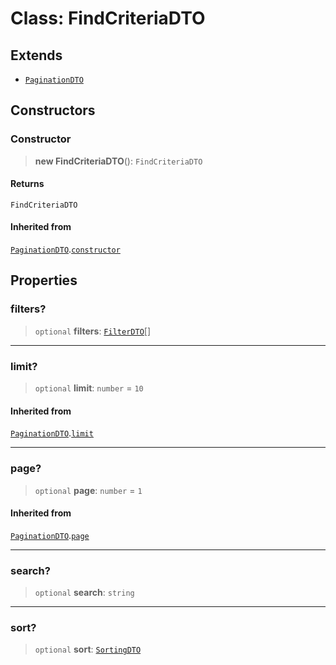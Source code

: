 # Class: FindCriteriaDTO

## Extends

- [`PaginationDTO`](/api/common/Class.PaginationDTO.md)

## Constructors

<a id="constructor"></a>

### Constructor

> **new FindCriteriaDTO**(): `FindCriteriaDTO`

#### Returns

`FindCriteriaDTO`

#### Inherited from

[`PaginationDTO`](/api/common/Class.PaginationDTO.md).[`constructor`](/api/common/Class.PaginationDTO.md#constructor)

## Properties

<a id="filters"></a>

### filters?

> `optional` **filters**: [`FilterDTO`](/api/common/Class.FilterDTO.md)[]

---

<a id="limit"></a>

### limit?

> `optional` **limit**: `number` = `10`

#### Inherited from

[`PaginationDTO`](/api/common/Class.PaginationDTO.md).[`limit`](/api/common/Class.PaginationDTO.md#limit)

---

<a id="page"></a>

### page?

> `optional` **page**: `number` = `1`

#### Inherited from

[`PaginationDTO`](/api/common/Class.PaginationDTO.md).[`page`](/api/common/Class.PaginationDTO.md#page)

---

<a id="search"></a>

### search?

> `optional` **search**: `string`

---

<a id="sort"></a>

### sort?

> `optional` **sort**: [`SortingDTO`](/api/common/Class.SortingDTO.md)
